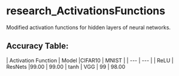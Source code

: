 # research_ActivationsFunctions
Modified activation functions for hidden layers of neural networks.

## Accuracy Table:
| Activation Function | Model |CIFAR10 | MNIST | 
| --- | --- |
| ReLU | ResNets |99.00 | 99.00
| tanh | VGG | 99 | 98.00 
